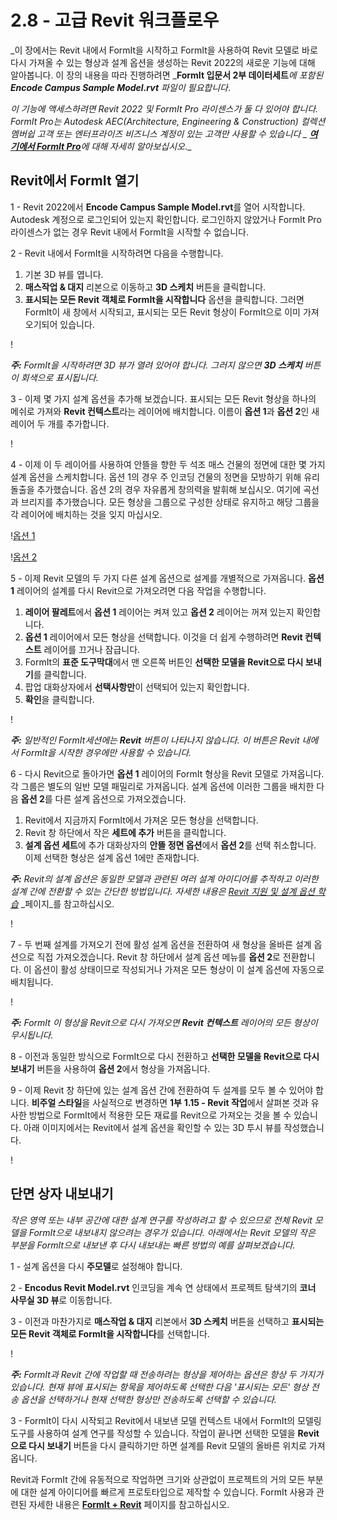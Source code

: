 # 2.8 - 고급 Revit 워크플로우

_이 장에서는 Revit 내에서 FormIt을 시작하고 FormIt을 사용하여 Revit 모델로 바로 다시 가져올 수 있는 형상과 설계 옵션을 생성하는 Revit 2022의 새로운 기능에 대해 알아봅니다. 이 장의 내용을 따라 진행하려면 _**FormIt 입문서 2부 데이터세트**_에 포함된_ _**Encode Campus Sample Model.rvt**_ _파일이 필요합니다_.

_이 기능에 액세스하려면 Revit 2022 및 FormIt Pro 라이센스가 둘 다 있어야 합니다. FormIt Pro는 Autodesk AEC(Architecture, Engineering & Construction) 컬렉션 멤버쉽 고객 또는 엔터프라이즈 비즈니스 계정이 있는 고객만 사용할 수 있습니다 _ [_**여기에서 FormIt Pro**_](https://formit.autodesk.com/#pro-callout)에 대해 자세히 알아보십시오_._

## Revit에서 FormIt 열기

1 - Revit 2022에서 **Encode Campus Sample Model.rvt**를 열어 시작합니다. Autodesk 계정으로 로그인되어 있는지 확인합니다. 로그인하지 않았거나 FormIt Pro 라이센스가 없는 경우 Revit 내에서 FormIt을 시작할 수 없습니다.

2 - Revit 내에서 FormIt을 시작하려면 다음을 수행합니다.

1. 기본 3D 뷰를 엽니다.
2. **매스작업 & 대지** 리본으로 이동하고 **3D 스케치** 버튼을 클릭합니다.
3. **표시되는 모든 Revit 객체로 FormIt을 시작합니다** 옵션을 클릭합니다. 그러면 FormIt이 새 창에서 시작되고, 표시되는 모든 Revit 형상이 FormIt으로 이미 가져오기되어 있습니다.

\![](<../../.gitbook/assets/0 (22).png>)

_**주:**_ _FormIt을 시작하려면 3D 뷰가 열려 있어야 합니다. 그러지 않으면_ _**3D 스케치**_ _버튼이 회색으로 표시됩니다._

3 - 이제 몇 가지 설계 옵션을 추가해 보겠습니다. 표시되는 모든 Revit 형상을 하나의 메쉬로 가져와 **Revit 컨텍스트**라는 레이어에 배치합니다. 이름이 **옵션 1**과 **옵션 2**인 새 레이어 두 개를 추가합니다.

\![](<../../.gitbook/assets/1 (23) (1).png>)

4 - 이제 이 두 레이어를 사용하여 안뜰을 향한 두 석조 매스 건물의 정면에 대한 몇 가지 설계 옵션을 스케치합니다. 옵션 1의 경우 주 인코딩 건물의 정면을 모방하기 위해 유리 돌출을 추가했습니다. 옵션 2의 경우 자유롭게 창의력을 발휘해 보십시오. 여기에 곡선과 브리지를 추가했습니다. 모든 형상을 그룹으로 구성한 상태로 유지하고 해당 그룹을 각 레이어에 배치하는 것을 잊지 마십시오.

\![옵션 1](<../../.gitbook/assets/2 (23) (1).png>)

\![옵션 2](<../../.gitbook/assets/3 (20) (1).png>)

5 - 이제 Revit 모델의 두 가지 다른 설계 옵션으로 설계를 개별적으로 가져옵니다. **옵션 1** 레이어의 설계를 다시 Revit으로 가져오려면 다음 작업을 수행합니다.

1. **레이어 팔레트**에서 **옵션 1** 레이어는 켜져 있고 **옵션 2** 레이어는 꺼져 있는지 확인합니다.
2. **옵션 1** 레이어에서 모든 형상을 선택합니다. 이것을 더 쉽게 수행하려면 **Revit 컨텍스트** 레이어를 끄거나 잠급니다.
3. FormIt의 **표준 도구막대**에서 맨 오른쪽 버튼인 **선택한 모델을 Revit으로 다시 보내기**를 클릭합니다.
4. 팝업 대화상자에서 **선택사항만**이 선택되어 있는지 확인합니다.
5. **확인**을 클릭합니다.

\![](<../../.gitbook/assets/4 (19) (1).png>)

_**주:**_ _일반적인 FormIt세션에는_ _**Revit**_ _버튼이 나타나지 않습니다. 이 버튼은 Revit 내에서 FormIt을 시작한 경우에만 사용할 수 있습니다._

6 - 다시 Revit으로 돌아가면 **옵션 1** 레이어의 FormIt 형상을 Revit 모델로 가져옵니다. 각 그룹은 별도의 일반 모델 패밀리로 가져옵니다. 설계 옵션에 이러한 그룹을 배치한 다음 **옵션 2**를 다른 설계 옵션으로 가져오겠습니다.

1. Revit에서 지금까지 FormIt에서 가져온 모든 형상을 선택합니다.
2. Revit 창 하단에서 작은 **세트에 추가** 버튼을 클릭합니다.
3. **설계 옵션 세트**에 추가 대화상자의 **안뜰 정면 옵션**에서 **옵션 2**를 선택 취소합니다. 이제 선택한 형상은 설계 옵션 1에만 존재합니다.

_**주:**_ _Revit의 설계 옵션은 동일한 모델과 관련된 여러 설계 아이디어를 추적하고 이러한 설계 간에 전환할 수 있는 간단한 방법입니다. 자세한 내용은_ [_Revit 지원 및 설계 옵션 학습_](https://knowledge.autodesk.com/support/revit-products/learn-explore/caas/CloudHelp/cloudhelp/2021/KOR/Revit-Model/files/GUID-D48B1E7E-BC34-414E-85BD-790F199BB2C0-htm.html) _페이지_를 참고하십시오.

\![](<../../.gitbook/assets/5 (18).png>)

7 - 두 번째 설계를 가져오기 전에 활성 설계 옵션을 전환하여 새 형상을 올바른 설계 옵션으로 직접 가져오겠습니다. Revit 창 하단에서 설계 옵션 메뉴를 **옵션 2**로 전환합니다. 이 옵션이 활성 상태이므로 작성되거나 가져온 모든 형상이 이 설계 옵션에 자동으로 배치됩니다.

\![](<../../.gitbook/assets/6 (15).png>)

_**주:**_ _FormIt 이 형상을 Revit으로 다시 가져오면_ _**Revit 컨텍스트**_ _레이어의 모든 형상이 무시됩니다._

8 - 이전과 동일한 방식으로 FormIt으로 다시 전환하고 **선택한 모델을 Revit으로 다시 보내기** 버튼을 사용하여 **옵션 2**에서 형상을 가져옵니다.

9 - 이제 Revit 창 하단에 있는 설계 옵션 간에 전환하여 두 설계를 모두 볼 수 있어야 합니다. **비주얼 스타일**을 사실적으로 변경하면 **1부** **1.15 - Revit 작업**에서 살펴본 것과 유사한 방법으로 FormIt에서 적용한 모든 재료를 Revit으로 가져오는 것을 볼 수 있습니다. 아래 이미지에서는 Revit에서 설계 옵션을 확인할 수 있는 3D 투시 뷰를 작성했습니다.

\![](<../../.gitbook/assets/7 (10).png>)

## 단면 상자 내보내기

_작은 영역 또는 내부 공간에 대한 설계 연구를 작성하려고 할 수 있으므로 전체 Revit 모델을 FormIt으로 내보내지 않으려는 경우가 있습니다. 아래에서는 Revit 모델의 작은 부분을 FormIt으로 내보낸 후 다시 내보내는 빠른 방법의 예를 살펴보겠습니다._

1 - 설계 옵션을 다시 **주모델**로 설정해야 합니다.

2 - **Encodus Revit Model.rvt** 인코딩을 계속 연 상태에서 프로젝트 탐색기의 **코너 사무실 3D 뷰**로 이동합니다.

3 - 이전과 마찬가지로 **매스작업 & 대지** 리본에서 **3D 스케치** 버튼을 선택하고 **표시되는 모든 Revit 객체로 FormIt을 시작합니다**를 선택합니다.

\![](<../../.gitbook/assets/8 (10) (1).png>)

_**주:**_ _FormIt과 Revit 간에 작업할 때 전송하려는 형상을 제어하는 옵션은 항상 두 가지가 있습니다. 현재 뷰에 표시되는 항목을 제어하도록 선택한 다음 '표시되는 모든' 형상 전송 옵션을 선택하거나 현재 선택한 형상만 전송하도록 선택할 수 있습니다._

3 - FormIt이 다시 시작되고 Revit에서 내보낸 모델 컨텍스트 내에서 FormIt의 모델링 도구를 사용하여 설계 연구를 작성할 수 있습니다. 작업이 끝나면 선택한 모델을 **Revit으로 다시 보내기** 버튼을 다시 클릭하기만 하면 설계를 Revit 모델의 올바른 위치로 가져옵니다.

Revit과 FormIt 간에 유동적으로 작업하면 크기와 상관없이 프로젝트의 거의 모든 부분에 대한 설계 아이디어를 빠르게 프로토타입으로 제작할 수 있습니다. FormIt 사용과 관련된 자세한 내용은 [**FormIt + Revit**](https://formit.autodesk.com/page/formit-revit#:\~:text=FormIt%20Groups%20become%20Revit%20Mass,using%20Revit%202018%20and%20newer.) 페이지를 참고하십시오.
